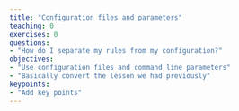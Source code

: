 ```yaml
---
title: "Configuration files and parameters"
teaching: 0
exercises: 0
questions:
- "How do I separate my rules from my configuration?"
objectives:
- "Use configuration files and command line parameters"
- "Basically convert the lesson we had previously"
keypoints:
- "Add key points"
---
```

